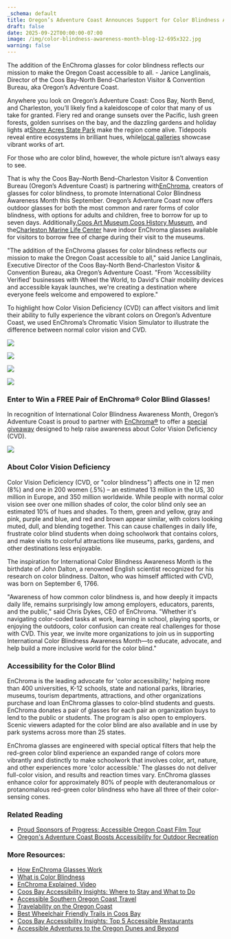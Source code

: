 ```yaml
---
_schema: default
title: Oregon’s Adventure Coast Announces Support for Color Blindness Awareness Month
draft: false
date: 2025-09-22T00:00:00-07:00
image: /img/color-blindness-awareness-month-blog-12-695x322.jpg
warning: false
---
```

The addition of the EnChroma glasses for color blindness reflects our mission to make the Oregon Coast accessible to all. - Janice Langlinais, Director of the Coos Bay-North Bend-Charleston Visitor & Convention Bureau, aka Oregon’s Adventure Coast.

Anywhere you look on Oregon’s Adventure Coast: Coos Bay, North Bend, and Charleston, you’ll likely find a kaleidoscope of color that many of us take for granted. Fiery red and orange sunsets over the Pacific, lush green forests, golden sunrises on the bay, and the dazzling gardens and holiday lights at[<u>Shore Acres State Park</u>](https://stateparks.oregon.gov/index.cfm?do=park.profile&amp;parkId=68) make the region come alive. Tidepools reveal entire ecosystems in brilliant hues, while[<u>local galleries</u>](https://www.oregonsadventurecoast.com/art-history-culture/) showcase vibrant works of art.

For those who are color blind, however, the whole picture isn’t always easy to see.

That is why the Coos Bay–North Bend–Charleston Visitor & Convention Bureau (Oregon’s Adventure Coast) is partnering with[<u>EnChroma</u>](https://enchroma.com/), creators of glasses for color blindness, to promote International Color Blindness Awareness Month this September. Oregon’s Adventure Coast now offers outdoor glasses for both the most common and rarer forms of color blindness, with options for adults and children, free to borrow for up to seven days. Additionally,[<u>Coos Art Museum</u>](https://coosartmuseum.org/),[<u>Coos History Museum</u>](https://cooshistory.org/), and the[<u>Charleston Marine Life Center</u>](https://cmlc.uoregon.edu/) have indoor EnChroma glasses available for visitors to borrow free of charge during their visit to the museums.

"The addition of the EnChroma glasses for color blindness reflects our mission to make the Oregon Coast accessible to all," said Janice Langlinais, Executive Director of the Coos Bay-North Bend-Charleston Visitor & Convention Bureau, aka Oregon’s Adventure Coast. "From 'Accessibility Verified' businesses with Wheel the World, to David's Chair mobility devices and accessible kayak launches, we're creating a destination where everyone feels welcome and empowered to explore."

To highlight how Color Vision Deficiency (CVD) can affect visitors and limit their ability to fully experience the vibrant colors on Oregon’s Adventure Coast, we used EnChroma’s Chromatic Vision Simulator to illustrate the difference between normal color vision and CVD.

![](/img/color-blindness-awareness-month-blog-12-695x322-4.jpg)

![](/img/color-blindness-awareness-month-blog-12-695x322-1.jpg)

![](/img/color-blindness-awareness-month-blog-12-695x322-2.jpg)

![](/img/color-blindness-awareness-month-blog-12-695x322-3.jpg)

### Enter to Win a FREE Pair of EnChroma® Color Blind Glasses!

In recognition of International Color Blindness Awareness Month, Oregon’s Adventure Coast is proud to partner with [EnChroma®](https://enchroma.com/) to offer a [special giveaway](https://www.oregonsadventurecoast.com/enchroma-giveaway/) designed to help raise awareness about Color Vision Deficiency (CVD).

![](/img/intl-cbam-giveaway-04.jpg)

### About Color Vision Deficiency

Color Vision Deficiency (CVD, or "color blindness") affects one in 12 men (8%) and one in 200 women (.5%) – an estimated 13 million in the US, 30 million in Europe, and 350 million worldwide. While people with normal color vision see over one million shades of color, the color blind only see an estimated 10% of hues and shades. To them, green and yellow, gray and pink, purple and blue, and red and brown appear similar, with colors looking muted, dull, and blending together. This can cause challenges in daily life, frustrate color blind students when doing schoolwork that contains colors, and make visits to colorful attractions like museums, parks, gardens, and other destinations less enjoyable.

The inspiration for International Color Blindness Awareness Month is the birthdate of John Dalton, a renowned English scientist recognized for his research on color blindness. Dalton, who was himself afflicted with CVD, was born on September 6, 1766.

"Awareness of how common color blindness is, and how deeply it impacts daily life, remains surprisingly low among employers, educators, parents, and the public," said Chris Dykes, CEO of EnChroma. "Whether it's navigating color-coded tasks at work, learning in school, playing sports, or enjoying the outdoors, color confusion can create real challenges for those with CVD. This year, we invite more organizations to join us in supporting International Color Blindness Awareness Month—to educate, advocate, and help build a more inclusive world for the color blind."

### Accessibility for the Color Blind

EnChroma is the leading advocate for 'color accessibility,' helping more than 400 universities, K-12 schools, state and national parks, libraries, museums, tourism departments, attractions, and other organizations purchase and loan EnChroma glasses to color-blind students and guests. EnChroma donates a pair of glasses for each pair an organization buys to lend to the public or students. The program is also open to employers. Scenic viewers adapted for the color blind are also available and in use by park systems across more than 25 states.

EnChroma glasses are engineered with special optical filters that help the red-green color blind experience an expanded range of colors more vibrantly and distinctly to make schoolwork that involves color, art, nature, and other experiences more 'color accessible.' The glasses do not deliver full-color vision, and results and reaction times vary. EnChroma glasses enhance color for approximately 80% of people with deuteranomalous or protanomalous red-green color blindness who have all three of their color-sensing cones.

### Related Reading

* [Proud Sponsors of Progress: Accessible Oregon Coast Film Tour](https://www.oregonsadventurecoast.com/blog/proud-sponsors-of-progress-accessible-oregon-coast-film-tour/)
* [Oregon's Adventure Coast Boosts Accessibility for Outdoor Recreation](https://www.oregonsadventurecoast.com/blog/oregon-s-adventure-coast-boosts-accessibility-for-outdoor-recreation/)

### More Resources:

* [How EnChroma Glasses Work](https://enchroma.com/pages/how-enchroma-glasses-work)
* [What is Color Blindness](https://enchroma.com/pages/what-is-color-blindness)
* [EnChroma Explained, Video](https://www.youtube.com/watch?v=TBZM2LyU8g8&amp;t=79s)
* [Coos Bay Accessibility Insights: Where to Stay and What to Do](https://blog.wheeltheworld.com/where-to-stay-and-what-to-do-in-coos-bay-and-their-accessibility/#:~:text=Coos%20Bay%20Boardwalk,-For%20a%20leisurely&amp;amp;text=Almost%20all%20boardwalk%20areas%20also,are%20fully%20accessible%20as%20well.)
* [Accessible Southern Oregon Coast Travel](https://visittheoregoncoast.com/travel-guides/how-to/accessible-southern-oregon-coast-travel/)
* [Travelability on the Oregon Coast](https://visittheoregoncoast.com/travelability-on-the-oregon-coast/)
* [Best Wheelchair Friendly Trails in Coos Bay](https://www.alltrails.com/us/oregon/coos-bay/ada)
* [Coos Bay Accessibility Insights: Top 5 Accessible Restaurants](https://blog.wheeltheworld.com/top-6-accessible-restaurants-in-coos-bay-oregon/)
* [Accessible Adventures to the Oregon Dunes and Beyond](https://traveloregon.com/things-to-do/outdoor-recreation/accessible-adventures-to-the-oregon-dunes-and-beyond/)